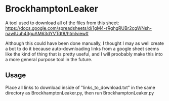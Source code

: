 # BrockhamptonLeaker

A tool used to download all of the files from this sheet:
https://docs.google.com/spreadsheets/d/1gM4-rRghgRUBr2cgWNsh-nawlUuh43guAM63dYVTdt8/htmlview#

Although this could have been done manually, I thought I may as well create a bot to do it because auto-downloading links from a google sheet seems like the kind of thing that is pretty useful, and I will proobably make this into a more general purpose tool in the future.

## Usage

Place all links to download inside of "links_to_download.txt"
in the same directory as BrockhamptonLeaker.py, then run BrockhamptonLeaker.py

